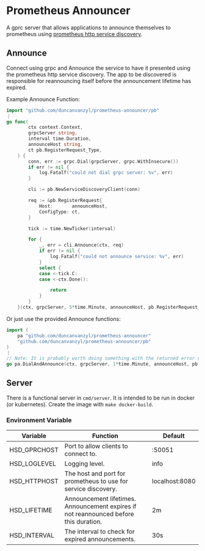 # Prometheus Announcer

A gprc server that allows applications to announce themselves to prometheus 
using [prometheus http service discovery](https://prometheus.io/docs/prometheus/latest/configuration/configuration/#http_sd_config).

## Announce
Connect using grpc and Announce the service to have it presented using the prometheus http service
discovery. The app to be discovered is responsible for reannouncing itself before the announcement 
lifetime has expired.

Example Announce Function:
```go
import "github.com/duncanvanzyl/prometheus-announcer/pb"
⋮
go func(
		ctx context.Context,
		grpcServer string,
		interval time.Duration,
		announceHost string,
		ct pb.RegisterRequest_Type,
	) {
		conn, err := grpc.Dial(grpcServer, grpc.WithInsecure())
		if err != nil {
			log.Fatalf("could not dial grpc server: %v", err)
		}

		cli := pb.NewServiceDiscoveryClient(conn)

		req := &pb.RegisterRequest{
			Host:       announceHost,
			ConfigType: ct,
		}

		tick := time.NewTicker(interval)

		for {
			_, err = cli.Announce(ctx, req)
			if err != nil {
				log.Fatalf("could not announce service: %v", err)
			}
			select {
			case <-tick.C:
			case <-ctx.Done():

				return
			}
		}
	}(ctx, grpcServer, 5*time.Minute, announceHost, pb.RegisterRequest_PIAPP)
```

Or just use the provided Announce functions:
```go
import (
	pa "github.com/duncanvanzyl/prometheus-announcer"
	"github.com/duncanvanzyl/prometheus-announcer/pb"
)
⋮
// Note: It is probably worth doing something with the returned error value...
go pa.DialAndAnnounce(ctx, grpcServer, 1*time.Minute, announceHost, pb.RegisterRequest_APP)
```

## Server
There is a functional server in `cmd/server`. It is intended to be run in docker (or kubernetes). 
Create the image with `make docker-build`.

### Environment Variable
| Variable     | Function                                                                              | Default        |
| ------------ | ------------------------------------------------------------------------------------- | -------------- |
| HSD_GPRCHOST | Port to allow clients to connect to.                                                  | :50051         |
| HSD_LOGLEVEL | Logging level.                                                                        | info           |
| HSD_HTTPHOST | The host and port for prometheus to use for service discovery.                        | localhost:8080 |
| HSD_LIFETIME | Announcement lifetimes. Announcement expires if not reannounced before this duration. | 2m             |
| HSD_INTERVAL | The interval to check for expired announcements.                                      | 30s            |
